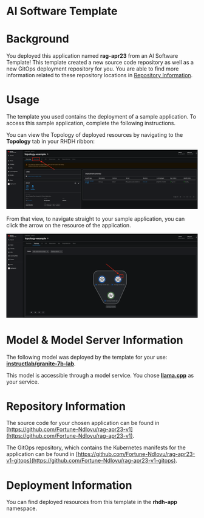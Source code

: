 # AI Software Template

# Background

You deployed this application named **rag-apr23** from an AI Software Template! This template created a new source code repository as well as a new GitOps deployment repository for you. You are able to find more information related to these repository locations in [Repository Information](#repository-information).

# Usage

The template you used contains the deployment of a sample application. To access this sample application, complete the following instructions.

You can view the Topology of deployed resources by navigating to the **Topology** tab in your RHDH ribbon:

![Topology Ribbon](./images/topology-ribbon.png)

From that view, to navigate straight to your sample application, you can click the arrow on the resource of the application.

![Topology View Application Link](./images/topology-app-link.png)

# Model & Model Server Information
The following model was deployed by the template for your use: **[instructlab/granite-7b-lab](https://huggingface.co/instructlab/granite-7b-lab)**.

This model is accessible through a model service. You chose **[llama.cpp]( https://github.com/containers/ai-lab-recipes/tree/main/model_servers/llamacpp_python)** as your service.

# Repository Information

The source code for your chosen application can be found in [https://github.com/Fortune-Ndlovu/rag-apr23-v1](https://github.com/Fortune-Ndlovu/rag-apr23-v1).

The GitOps repository, which contains the Kubernetes manifests for the application can be found in 
[https://github.com/Fortune-Ndlovu/rag-apr23-v1-gitops](https://github.com/Fortune-Ndlovu/rag-apr23-v1-gitops). 

# Deployment Information

You can find deployed resources from this template in the **rhdh-app** namespace.
